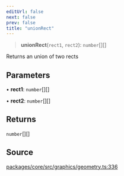 ```yaml
---
editUrl: false
next: false
prev: false
title: "unionRect"
---
```


> **unionRect**(`rect1`, `rect2`): `number`[][]

Returns an union of two rects

## Parameters

• **rect1**: `number`[][]

• **rect2**: `number`[][]

## Returns

`number`[][]

## Source

[packages/core/src/graphics/geometry.ts:336](https://github.com/dgmjs/dgmjs/blob/main/packages/core/src/graphics/geometry.ts#L336)
